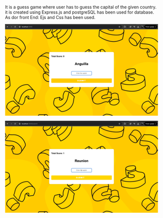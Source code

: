 It is a guess game where user has to guess the capital of the given country. it is created using Express.js and postgreSQL has been used for database.
As dor front End: Ejs and Css has been used. 


![Alt text](screenshot/screenshot_1.png?raw=true)


![Alt text](screenshot/Screenshot_2.png?raw=true)
